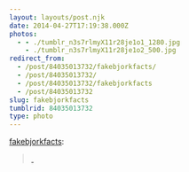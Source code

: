 ```yaml
---
layout: layouts/post.njk
date: 2014-04-27T17:19:38.000Z
photos:
  - - ./tumblr_n3s7rlmyX11r28je1o1_1280.jpg
    - ./tumblr_n3s7rlmyX11r28je1o2_500.jpg
redirect_from:
  - /post/84035013732/fakebjorkfacts/
  - /post/84035013732/
  - /post/84035013732/fakebjorkfacts
  - /post/84035013732
slug: fakebjorkfacts
tumblrid: 84035013732
type: photo
---
```

<p><a href="http://fakebjorkfacts.tumblr.com/post/82249558613" class="tumblr_blog">fakebjorkfacts</a>:</p>

<blockquote><p><a class="tumblr_blog" href="http://shaquandabonquiqui.tumblr.com/post/82224010645/so-ive-been-watching-a-program-about-monkeys"> </a></p></blockquote>
